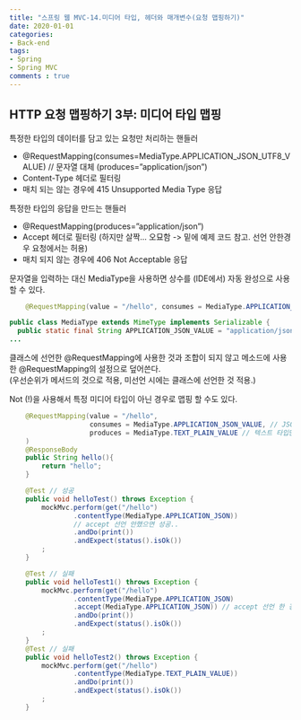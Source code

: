 ```yaml
---  
title: "스프링 웹 MVC-14.미디어 타입, 헤더와 매개변수(요청 맵핑하기)"
date: 2020-01-01
categories: 
- Back-end
tags:
- Spring 
- Spring MVC
comments : true
---
```


## HTTP 요청 맵핑하기 3부: 미디어 타입 맵핑
특정한 타입의 데이터를 담고 있는 요청만 처리하는 핸들러
- @RequestMapping(consumes=MediaType.APPLICATION_JSON_UTF8_VALUE) // 문자열 대체 (produces=”application/json”)
- Content-Type 헤더로 필터링
- 매치 되는 않는 경우에 415 Unsupported Media Type 응답

특정한 타입의 응답을 만드는 핸들러
- @RequestMapping(produces=”application/json”)
- Accept 헤더로 필터링 (하지만 살짝... 오묘함 -> 밑에 예제 코드 참고. 선언 안한경우 요청에서는 허용)
- 매치 되지 않는 경우에 406 Not Acceptable 응답


문자열을 입력하는 대신 MediaType을 사용하면 상수를 (IDE에서) 자동 완성으로  사용할 수 있다.

~~~java
    @RequestMapping(value = "/hello", consumes = MediaType.APPLICATION_JSON_VALUE) // 뒤에 value 붙은 경우 string
~~~
~~~java
public class MediaType extends MimeType implements Serializable {
  public static final String APPLICATION_JSON_VALUE = "application/json"; 
...
~~~

클래스에 선언한 @RequestMapping에 사용한 것과 조합이 되지 않고 메소드에 사용한 @RequestMapping의 설정으로 덮어쓴다.             
(우선순위가 메서드의 것으로 적용, 미선언 시에는 클래스에 선언한 것 적용.)


Not (!)을 사용해서 특정 미디어 타입이 아닌 경우로 맵핑 할 수도 있다.

~~~java
    @RequestMapping(value = "/hello",
                    consumes = MediaType.APPLICATION_JSON_VALUE, // JSON 요청만 처리
                    produces = MediaType.TEXT_PLAIN_VALUE // 텍스트 타입만 리턴
    )
    @ResponseBody
    public String hello(){
        return "hello";
    }
~~~

~~~java
    @Test // 성공
    public void helloTest() throws Exception {
        mockMvc.perform(get("/hello")
                .contentType(MediaType.APPLICATION_JSON))
                // accept 선언 안했으면 성공..
                .andDo(print())
                .andExpect(status().isOk())
        ;
    }

    @Test // 실패
    public void helloTest1() throws Exception {
        mockMvc.perform(get("/hello")
                .contentType(MediaType.APPLICATION_JSON)
                .accept(MediaType.APPLICATION_JSON)) // accept 선언 한 경우에는 필터
                .andDo(print())
                .andExpect(status().isOk())
        ;
    }
    @Test // 실패
    public void helloTest2() throws Exception {
        mockMvc.perform(get("/hello")
                .contentType(MediaType.TEXT_PLAIN_VALUE))
                .andDo(print())
                .andExpect(status().isOk())
        ;
    }
~~~
